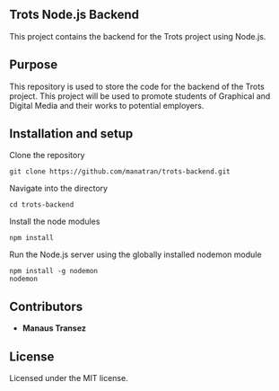 ## Trots Node.js Backend

This project contains the backend for the Trots project using Node.js.

## Purpose

This repository is used to store the code for the backend of the Trots project. This project will be used to promote students of Graphical and Digital Media and their works to potential employers.

## Installation and setup

Clone the repository

```
git clone https://github.com/manatran/trots-backend.git
```

Navigate into the directory

```
cd trots-backend
```

Install the node modules

```
npm install
```

Run the Node.js server using the globally installed nodemon module

```
npm install -g nodemon
nodemon
```

## Contributors

* **Manaus Transez**

## License

Licensed under the MIT license.
